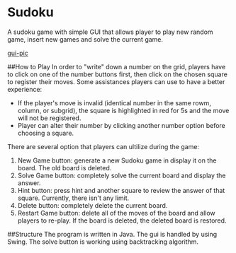 # Sudoku
A sudoku game with simple GUI that allows player to play new random game, insert new games and solve the current game.

[gui-pic](https://imgur.com/gallery/gAEZbYP/)


##How to Play
In order to "write" down a number on the grid, players have to click on one of the number buttons first, then click on the chosen square to register their moves. 
Some assistances players can use to have a better experience:
- If the player's move is invalid (identical number in the same rowm, column, or subgrid), the square is highlighted in red for 5s and the move will not be registered.
- Player can alter their number by clicking another number option before choosing a square.

There are several option that players can ultilize during the game:
1. New Game button: generate a new Sudoku game in display it on the board. The old board is deleted.
2. Solve Game button: completely solve the current board and display the answer. 
3. Hint button: press hint and another square to review the answer of that square. Currently, there isn't any limit.
4. Delete button: completely delete the current board.
5. Restart Game button: delete all of the moves of the board and allow players to re-play. If the board is deleted, the deleted board is restored.

##Structure
The program is written in Java. The gui is handled by using Swing. The solve button is working using backtracking algorithm.
